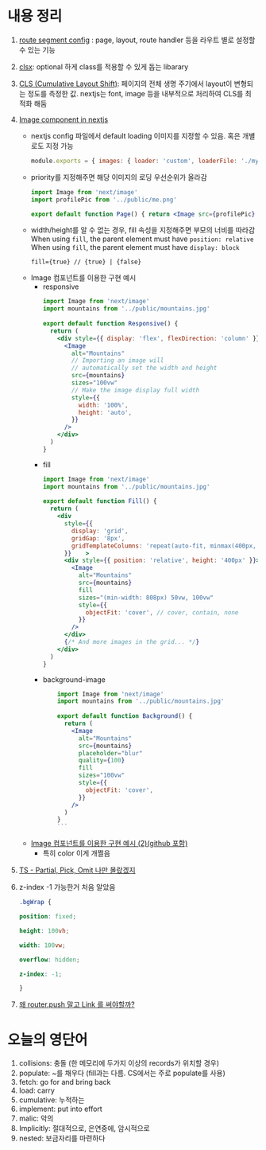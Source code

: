 # 내용 정리
1. [route segment config](https://nextjs.org/docs/app/api-reference/file-conventions/route-segment-config) : page, layout, route handler 등을 라우트 별로 설정할 수 있는 기능
2. [clsx](https://www.npmjs.com/package/clsx): optional 하게 class를 적용할 수 있게 돕는 libarary
3. [CLS (Cumulative Layout Shift)](https://web.dev/articles/cls): 페이지의 전체 생명 주기에서 layout이 변형되는 정도를 측정한 값. nextjs는 font, image 등을 내부적으로 처리하여 CLS를 최적화 해둠
4. [Image component in nextjs](https://nextjs.org/docs/app/building-your-application/optimizing/images)
	- nextjs config 파일에서 default loading 이미지를 지정할 수 있음. 혹은 개별로도 지정 가능
		```jsx
		module.exports = { images: { loader: 'custom', loaderFile: './my/image/loader.js', },}
		```
	- priority를 지정해주면 해당 이미지의 로딩 우선순위가 올라감
		```jsx
		import Image from 'next/image'
		import profilePic from '../public/me.png'
		
		export default function Page() { return <Image src={profilePic} alt="Picture of the author" priority />}
		```
	- width/height를 알 수 없는 경우, fill 속성을 지정해주면 부모의 너비를 따라감
		When using `fill`, the parent element must have `position: relative`
		When using `fill`, the parent element must have `display: block`
		```
		fill={true} // {true} | {false}
		```
	- Image 컴포넌트를 이용한 구현 예시
		- responsive
			```jsx
			import Image from 'next/image'
			import mountains from '../public/mountains.jpg'
			 
			export default function Responsive() {
			  return (
			    <div style={{ display: 'flex', flexDirection: 'column' }}>
			      <Image
			        alt="Mountains"
			        // Importing an image will
			        // automatically set the width and height
			        src={mountains}
			        sizes="100vw"
			        // Make the image display full width
			        style={{
			          width: '100%',
			          height: 'auto',
			        }}
			      />
			    </div>
			  )
			}
			```
		- fill 
			```jsx
			import Image from 'next/image'
			import mountains from '../public/mountains.jpg'
			 
			export default function Fill() {
			  return (
			    <div
			      style={{
			        display: 'grid',
			        gridGap: '8px',
			        gridTemplateColumns: 'repeat(auto-fit, minmax(400px, auto))',
			      }}    >			
			      <div style={{ position: 'relative', height: '400px' }}>
			        <Image
			          alt="Mountains"
			          src={mountains}
			          fill
			          sizes="(min-width: 808px) 50vw, 100vw"
			          style={{
			            objectFit: 'cover', // cover, contain, none
			          }}
			        />
			      </div>
			      {/* And more images in the grid... */}
			    </div>
			  )
			}
			```
		- background-image
			```jsx
				import Image from 'next/image'
				import mountains from '../public/mountains.jpg'
				 
				export default function Background() {
				  return (
				    <Image
				      alt="Mountains"
				      src={mountains}
				      placeholder="blur"
				      quality={100}
				      fill
				      sizes="100vw"
				      style={{
				        objectFit: 'cover',
				      }}
				    />
				  )
				}
				```
	- [Image 컴포넌트를 이용한 구현 예시 (2)(github 포함)](https://image-component.nextjs.gallery/)
		- 특히 color 이게 개쩔음
5. [TS - Partial, Pick, Omit 나만 몰랐겠지](https://kyounghwan01.github.io/blog/TS/fundamentals/utility-types/#%E1%84%8B%E1%85%A8%E1%84%89%E1%85%B5-2)
6. z-index -1 가능한거 처음 알았음
	```css
	.bgWrap {
	
	position: fixed;
	
	height: 100vh;
	
	width: 100vw;
	
	overflow: hidden;
	
	z-index: -1;
	
	}
	```
	
7. [왜 router.push 말고 Link 를 써야할까?](https://stackoverflow.com/questions/74959895/why-using-link-is-better-than-router-push)
# 오늘의 영단어
1. collisions: 충돌 (한 메모리에 두가지 이상의 records가 위치할 경우)
2. populate: ~를 채우다 (fill과는 다름. CS에서는 주로 populate를 사용)
3. fetch: go for and bring back
4. load: carry
5. cumulative: 누적하는
6. implement: put into effort
7. malic: 악의
8. Implicitly: 절대적으로, 은연중에, 암시적으로
9. nested: 보금자리를 마련하다